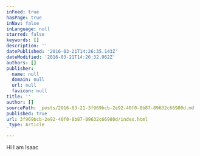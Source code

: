 ```yaml
---
inFeed: true
hasPage: true
inNav: false
inLanguage: null
starred: false
keywords: []
description: ''
datePublished: '2016-03-21T14:26:35.143Z'
dateModified: '2016-03-21T14:26:32.962Z'
authors: []
publisher:
  name: null
  domain: null
  url: null
  favicon: null
title: ''
author: []
sourcePath: _posts/2016-03-21-3f969bcb-2e92-40f0-8b87-89632c66980d.md
published: true
url: 3f969bcb-2e92-40f0-8b87-89632c66980d/index.html
_type: Article

---
```

Hi I am Isaac